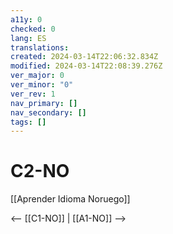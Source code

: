 ```yaml
---
a11y: 0
checked: 0
lang: ES
translations: 
created: 2024-03-14T22:06:32.834Z
modified: 2024-03-14T22:08:39.276Z
ver_major: 0
ver_minor: "0"
ver_rev: 1
nav_primary: []
nav_secondary: []
tags: []
---
```

# C2-NO

[[Aprender Idioma Noruego]]

<-- [[C1-NO]] | [[A1-NO]] -->